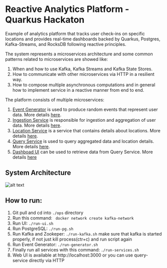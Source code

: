 # Reactive Analytics Platform - Quarkus Hackaton

Example of analytics platform that tracks user check-ins on specific locations and provides real-time dashboards backed by Quarkus, Postgres, Kafka-Streams, and RocksDB
following reactive principles.

The system represents a microservices architecture and some common patterns related to microservices are showed like:
1. When and how to use Kafka, Kafka Streams and Kafka State Stores.
2. How to communicate with other microservices via HTTP in a resilient way.
3. How to compose multiple asynchronous computations and in general how to implement service in a reactive manner from end to end.

The platform consists of multiple microservices:
1. [Event Generator](https://github.com/aleksandarskrbic/reactive-anaytics-platform/tree/master/event-generator) is used to produce random events that represent user data. More details [here](https://github.com/aleksandarskrbic/reactive-anaytics-platform/tree/master/event-generator).
2. [Ingestion Service](https://github.com/aleksandarskrbic/reactive-anaytics-platform/tree/master/ingestion-service) is responsible for ingestion and aggregation of user data. More details [here](https://github.com/aleksandarskrbic/reactive-anaytics-platform/tree/master/ingestion-service).
3. [Location Service](https://github.com/aleksandarskrbic/reactive-anaytics-platform/tree/master/location-service) is a service that contains details about locations. More details [here](https://github.com/aleksandarskrbic/reactive-anaytics-platform/tree/master/location-service).
4. [Query Service](https://github.com/aleksandarskrbic/reactive-anaytics-platform/tree/master/query-service) is used to query aggregated data and location details. More details [here](https://github.com/aleksandarskrbic/reactive-anaytics-platform/tree/master/query-service).
5. [Dashboad UI](https://github.com/aleksandarskrbic/reactive-anaytics-platform/tree/master/web-ui) can be used to retrieve data from Query Service. More details [here](https://github.com/aleksandarskrbic/reactive-anaytics-platform/tree/master/web-ui)


## System Architecture

![alt text](https://github.com/aleksandarskrbic/reactive-anaytics-platform/blob/master/system-architecture.png)

## How to run:
1. Git pull and cd into ```./ops``` directory
2. Run this command: ``` docker network create kafka-network```
3. Run UI: ```./run-ui.sh```
4. Run PostgreSQL: ```./run-pg.sh```
5. Run Kafka and Zookeper: ```./run-kafka.sh``` make sure that kafka is started properly, if not just kill process(ctr+c) and run script again
6. Run Event Generator: ```./run-generator.sh```
7. Finally run all services with this command: ```./run-services.sh```
8. Web UI is available at http://localhost:3000 or you can use query-service directly via HTTP
